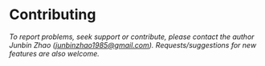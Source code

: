 # Contributing

*To report problems, seek support or contribute, please contact the author Junbin Zhao (junbinzhao1985@gmail.com). Requests/suggestions for new features are also welcome.*
